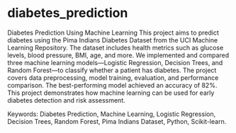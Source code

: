 # diabetes_prediction
Diabetes Prediction Using Machine Learning This project aims to predict diabetes using the Pima Indians Diabetes Dataset from the UCI Machine Learning Repository. The dataset includes health metrics such as glucose levels, blood pressure, BMI, age, and more. We implemented and compared three machine learning models—Logistic Regression, Decision Trees, and Random Forest—to classify whether a patient has diabetes. The project covers data preprocessing, model training, evaluation, and performance comparison. The best-performing model achieved an accuracy of 82%. This project demonstrates how machine learning can be used for early diabetes detection and risk assessment.

Keywords: Diabetes Prediction, Machine Learning, Logistic Regression, Decision Trees, Random Forest, Pima Indians Dataset, Python, Scikit-learn.
